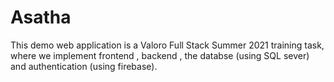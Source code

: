 # Asatha
This demo web application is a Valoro Full Stack Summer 2021 training task, where we implement frontend , backend , the databse (using SQL sever) and authentication (using firebase).
